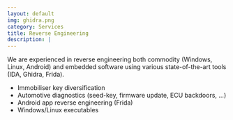 ```yaml
---
layout: default
img: ghidra.png
category: Services
title: Reverse Engineering
description: |
---
```

We are experienced in reverse engineering both commodity (Windows, Linux, Android) and embedded software using various state-of-the-art tools (IDA, Ghidra, Frida). 

<ul>
	<li> Immobiliser key diversification </li>
	<li> Automotive diagnostics (seed-key, firmware update, ECU backdoors, ...) </li>
	<li> Android app reverse engineering (Frida) </li>
	<li> Windows/Linux executables </li>
</ul>
